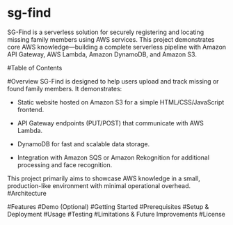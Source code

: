 # sg-find
SG-Find is a serverless solution for securely registering and locating missing family members using AWS services. This project demonstrates core AWS knowledge—building a complete serverless pipeline with Amazon API Gateway, AWS Lambda, Amazon DynamoDB, and Amazon S3.

#Table of Contents

#Overview
SG-Find is designed to help users upload and track missing or found family members. It demonstrates:

- Static website hosted on Amazon S3 for a simple HTML/CSS/JavaScript frontend.

- API Gateway endpoints (PUT/POST) that communicate with AWS Lambda.

- DynamoDB for fast and scalable data storage.

- Integration with Amazon SQS or Amazon Rekognition for additional processing and face recognition.

This project primarily aims to showcase AWS knowledge in a small, production-like environment with minimal operational overhead.
#Architecture

#Features
#Demo (Optional)
#Getting Started
#Prerequisites
#Setup & Deployment
#Usage
#Testing
#Limitations & Future Improvements
#License
